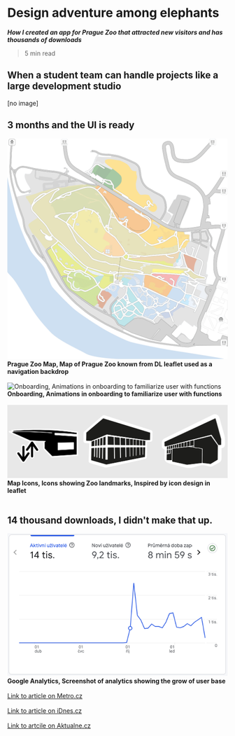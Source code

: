 
# Design adventure among elephants
***How I created an app for Prague Zoo that attracted new visitors and has thousands of downloads*** <br>

> 5 min read <br>

## When a student team can handle projects like a large development studio 
[no image]

## 3 months and the UI is ready
![Prague Zoo Map, Map of Prague Zoo known from DL leaflet used as a navigation backdrop](/images/map.png)
<br>
**Prague Zoo Map, Map of Prague Zoo known from DL leaflet used as a navigation backdrop**
<br>
<br>
![Onboarding, Animations in onboarding to familiarize user with functions](/images/animations.gif)
<br>
**Onboarding, Animations in onboarding to familiarize user with functions**
<br>
<br>
![Map Icons, Icons showing Zoo landmarks, Inspired by icon design in leaflet](/images/icons.png)
<br>
**Map Icons, Icons showing Zoo landmarks, Inspired by icon design in leaflet**
<br>
<br>

## 14 thousand downloads, I didn't make that up.
![Google Analytics, Screenshot of analytics showing the grow of user base](/images/analytics.png)
<br>
**Google Analytics, Screenshot of analytics showing the grow of user base**
<br>
<br>
[Link to article on Metro.cz](https://www.metro.cz/praha/od-lednich-medvedu-k-vombatovi-jen-za-sest-minut-vyzkouseli-jsme-novou-aplikaci-zoo-praha.A241014_165353_metro-praha_mjafi)
<br>
<br>
[Link to article on iDnes.cz](https://www.idnes.cz/zpravy/domaci/aplikace-zoo-praha-navigace-vstupenka-pruvodce-troja.A241029_064605_domaci_dyn)
<br>
<br>
[Link to artcile on Aktualne.cz](https://zpravy.aktualne.cz/domaci/prazska-zoo-nova-mobilni-aplikace-studenti/r~60506514896f11ef95ee0cc47ab5f122/)

